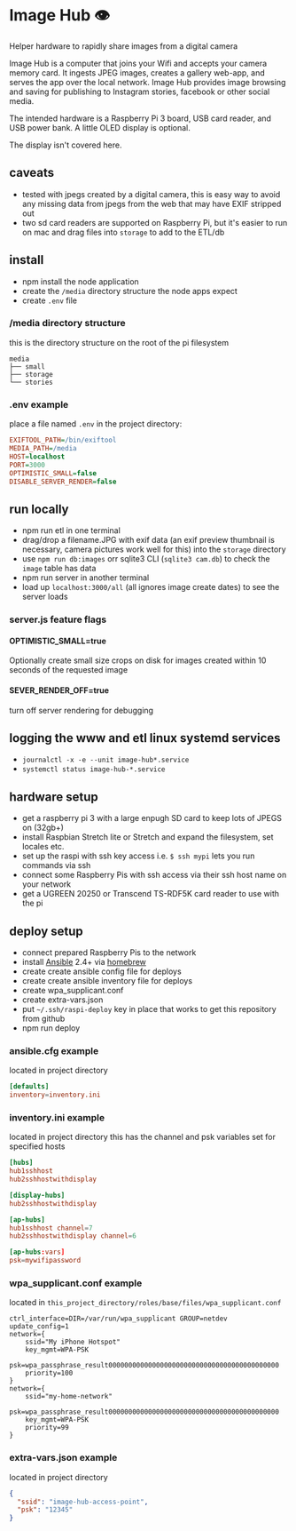 # Image Hub 👁
Helper hardware to rapidly share images from a digital camera

Image Hub is a computer that joins your Wifi and accepts your camera memory card. It ingests JPEG images, creates a gallery web-app, and serves the app over the local network. Image Hub provides image browsing and saving for publishing to Instagram stories, facebook or other social media.

The intended hardware is a Raspberry Pi 3 board, USB card reader, and USB power bank. A little OLED display is optional.

The display isn't covered here.

## caveats
- tested with jpegs created by a digital camera, this is easy way to avoid any missing data from jpegs from the web that may have EXIF stripped out
- two sd card readers are supported on Raspberry Pi, but it's easier to run on mac and drag files into `storage` to add to the ETL/db

## install
- npm install the node application
- create the `/media` directory structure the node apps expect
- create `.env` file

### /media directory structure
this is the directory structure on the root of the pi filesystem
```
media
├── small
├── storage
└── stories
```

### .env example
place a file named `.env` in the project directory:
```ini
EXIFTOOL_PATH=/bin/exiftool
MEDIA_PATH=/media
HOST=localhost
PORT=3000
OPTIMISTIC_SMALL=false
DISABLE_SERVER_RENDER=false
```

## run locally
- npm run etl in one terminal
- drag/drop a filename.JPG with exif data (an exif preview thumbnail is necessary, camera pictures work well for this) into the `storage` directory
- use `npm run db:images` orr sqlite3 CLI (`sqlite3 cam.db`) to check the `image` table has data
- npm run server in another terminal
- load up `localhost:3000/all` (all ignores image create dates) to see the server loads

### server.js feature flags
#### OPTIMISTIC_SMALL=true
Optionally create small size crops on disk for images created within 10 seconds of the requested image
#### SEVER_RENDER_OFF=true
turn off server rendering for debugging

## logging the www and etl linux systemd services
- `journalctl -x -e --unit image-hub*.service`
- `systemctl status image-hub-*.service`

## hardware setup
- get a raspberry pi 3 with a large enpugh SD card to keep lots of JPEGS on (32gb+)
- install Raspbian Stretch lite or Stretch and expand the filesystem, set locales etc.
- set up the raspi with ssh key access i.e. `$ ssh mypi` lets you run commands via ssh
- connect some Raspberry Pis with ssh access via their ssh host name on your network
- get a UGREEN 20250 or Transcend TS-RDF5K card reader to use with the pi

## deploy setup
- connect prepared Raspberry Pis to the network
- install [Ansible](https://ansible.com) 2.4+ via [homebrew](https://brew.sh)
- create create ansible config file for deploys
- create create ansible inventory file for deploys
- create wpa_supplicant.conf
- create extra-vars.json
- put `~/.ssh/raspi-deploy` key in place that works to get this repository from github
- npm run deploy

### ansible.cfg example
located in project directory
```conf
[defaults]
inventory=inventory.ini
```
### inventory.ini example
located in project directory
this has the channel and psk variables set for specified hosts
```conf
[hubs]
hub1sshhost
hub2sshhostwithdisplay

[display-hubs]
hub2sshhostwithdisplay

[ap-hubs]
hub1sshhost channel=7
hub2sshhostwithdisplay channel=6

[ap-hubs:vars]
psk=mywifipassword
```
### wpa_supplicant.conf example
located in `this_project_directory/roles/base/files/wpa_supplicant.conf`
```
ctrl_interface=DIR=/var/run/wpa_supplicant GROUP=netdev
update_config=1
network={
	ssid="My iPhone Hotspot"
	key_mgmt=WPA-PSK
	psk=wpa_passphrase_result0000000000000000000000000000000000000000000
	priority=100
}
network={
	ssid="my-home-network"
	psk=wpa_passphrase_result0000000000000000000000000000000000000000000
	key_mgmt=WPA-PSK
	priority=99
}
```
### extra-vars.json example
located in project directory
```json
{
  "ssid": "image-hub-access-point",
  "psk": "12345"
}
```
